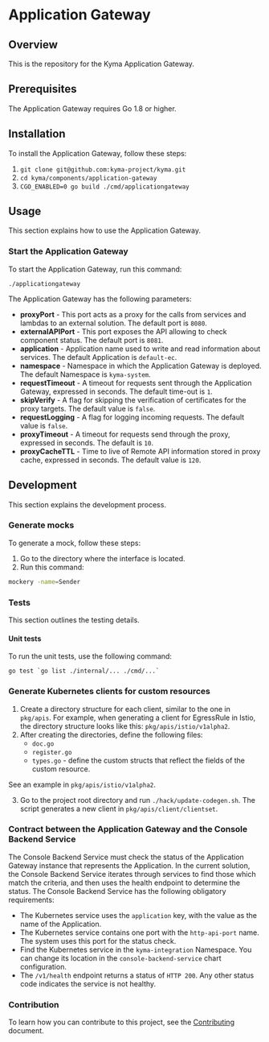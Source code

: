 # Application Gateway

## Overview

This is the repository for the Kyma Application Gateway.

## Prerequisites

The Application Gateway requires Go 1.8 or higher.

## Installation

To install the Application Gateway, follow these steps:

1. `git clone git@github.com:kyma-project/kyma.git`
2. `cd kyma/components/application-gateway`
3. `CGO_ENABLED=0 go build ./cmd/applicationgateway`

## Usage

This section explains how to use the Application Gateway.

### Start the Application Gateway

To start the Application Gateway, run this command:

```
./applicationgateway
```

The Application Gateway has the following parameters:
- **proxyPort** - This port acts as a proxy for the calls from services and lambdas to an external solution. The default port is `8080`.
- **externalAPIPort** - This port exposes the API allowing to check component status. The default port is `8081`.
- **application** - Application name used to write and read information about services. The default Application is `default-ec`.
- **namespace** - Namespace in which the Application Gateway is deployed. The default Namespace is `kyma-system`.
- **requestTimeout** - A timeout for requests sent through the Application Gateway, expressed in seconds. The default time-out is `1`.
- **skipVerify** - A flag for skipping the verification of certificates for the proxy targets. The default value is `false`.
- **requestLogging** - A flag for logging incoming requests. The default value is `false`.
- **proxyTimeout** - A timeout for requests send through the proxy, expressed in seconds. The default is `10`.
- **proxyCacheTTL** - Time to live of Remote API information stored in proxy cache, expressed in seconds. The default value is `120`.

## Development

This section explains the development process.

### Generate mocks

To generate a mock, follow these steps:

1. Go to the directory where the interface is located.
2. Run this command:
  ```sh
  mockery -name=Sender
  ```

### Tests

This section outlines the testing details.

#### Unit tests

To run the unit tests, use the following command:

```
go test `go list ./internal/... ./cmd/...`
```
### Generate Kubernetes clients for custom resources

1. Create a directory structure for each client, similar to the one in `pkg/apis`. For example, when generating a client for EgressRule in Istio, the directory structure looks like this: `pkg/apis/istio/v1alpha2`.
2. After creating the directories, define the following files:
    - `doc.go`
    - `register.go`
    - `types.go` - define the custom structs that reflect the fields of the custom resource.

See an example in `pkg/apis/istio/v1alpha2`.

3. Go to the project root directory and run `./hack/update-codegen.sh`. The script generates a new client in `pkg/apis/client/clientset`.


### Contract between the Application Gateway and the Console Backend Service

The Console Backend Service must check the status of the Application Gateway instance that represents the Application.
In the current solution, the Console Backend Service iterates through services to find those which match the criteria, and then uses the health endpoint to determine the status.
The Console Backend Service has the following obligatory requirements:
- The Kubernetes service uses the `application` key, with the value as the name of the Application.
- The Kubernetes service contains one port with the `http-api-port` name. The system uses this port for the status check.
- Find the Kubernetes service in the `kyma-integration` Namespace. You can change its location in the `console-backend-service` chart configuration.
- The `/v1/health` endpoint returns a status of `HTTP 200`. Any other status code indicates the service is not healthy.

### Contribution

To learn how you can contribute to this project, see the [Contributing](/CONTRIBUTING.md) document.
